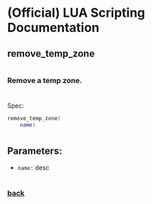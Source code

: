 
# (Official) LUA Scripting Documentation

## remove_temp_zone
#
### Remove a temp zone.
#
Spec:
```lua
remove_temp_zone(
	name)
```
#
## Parameters:
- `name:` desc
#  

### [back](../zones)

